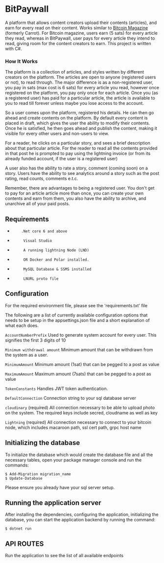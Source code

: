 # BitPaywall

A platform that allows content creators upload their contents (articles), and earn for every read on their content. Works similar to [Bitcoin Magazine](https://bitcoinmagazine.com/) (formerly Carrot).
For Bitcoin magazine, users earn (5 sats) for every article they read, whereas in BitPaywall, user pays for every article they intend to read, giving room for the content creators to earn.
This project is written with C#.


### How It Works

The platform is a collection of articles, and styles written by different creators on the platform. The articles are open to anyone (registered users or not), to read through.
The major difference is as a non-registered user, you pay in sats (max cost is 6 sats) for every article you read, however once registered on the platform, you pay only once for each article. Once you (as a registered user) has paid for a particular article, the article is available to you to read till forever unless maybe you lose access to the account.

So a user comes upon the platform, registered his details. He can then go ahead and create contents on the platform. By default every content is placed in draft, which gives the user the ability to modify their contents. Once he is satisfied, he then goes ahead and publish the content, making it visible for every other users and non-users to view.

For a reader, he clicks on a particular story, and sees a brief description about that particular article. For the reader to read all the contents provided in that post he is prompted to pay using the lightning invoice (or from its already funded account, if the user is a registered user)

A user also has the ability to rate a story, comment (coming soon) on a story.
Users have the ability to see analytics around a story such as the post rating, read counts, comments e.t.c.

Remember, there are advantages to being a registered user. You don't get to pay for an article article more than once, you can create your own contents and earn from them, you also have the ability to archive, and unarchive all of your paid posts.

## Requirements

 -         .Net core 6 and above
-          Visual Studio
-          A running lightning Node (LND)
-          OR Docker and Polar installed.
-          MySQL Database & SSMS installed
-          LNURL proto file


## Configuration

For the required environment file, please see the 'requirements.txt' file

The following are a list of currently available configuration options that needs to be setup in the appsettings.json file and a short explanation of what each does.

`AccountNumberPrefix`
Used to generate system account for every user. This signifies the first 3 digits of 10

`Minimum withdrawal amount`
Minimum amount that can be withdrawn from the system as a user.

`MinimumAmount`
Minimum amount (1sat) that can be pegged to a post as value

`MaximumAmount`
Maximum amount (7sats) that can be pegged to a post as value

`TokenConstants`
Handles JWT token authentication. 

`DefaultConnection`
Connection string to your sql database server

`cloudinary` (required)
All connection necessary to be able to upload photo on the system. The required keys include secred, cloudname as well as key

`Lightning` (required)
All connection necessary to connect to your bitcoin node, which includes macaroon path, ssl cert path, grpc host name


## Initializing the database

To initialize the database which would create the database file and all the 
necessary tables, open your package manager console and run the commands:

```
$ Add-Migration migration_name
$ Update-Database

```

Please ensure you already have your sql server setup.


## Running the application server

After installing the dependencies, configuring the application, initializing the database, you can start the application backend by 
running the command:

```
$ dotnet run
```


## API ROUTES

Run the application to see the list of all available endpoints